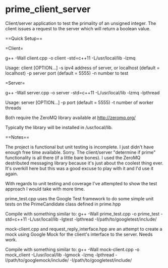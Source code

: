 # prime_client_server

Client/server application to test the primality of an unsigned integer. The client issues a request to the server which will return a boolean value.

==Quick Setup==

=Client=

g++ -Wall client.cpp -o client -std=c++11 -L/usr/local/lib -lzmq

  Usage: client [OPTION...]
    -s <server> ipv4 address of server, or localhost (default = localhost)
    -p <port> server port (default = 5555)
    -n <number> number to test

=Server=

g++ -Wall server.cpp -o server -std=c++11 -L/usr/local/lib -lzmq -lpthread

Usage: server [OPTION...]
  -p <port> port (default = 5555)
  -t <threads> number of worker threads

Both require the ZeroMQ library available at http://zeromq.org/

Typically the library will be installed in /usr/local/lib.


==Notes==

The project is functional but unit testing is incomplete. I just didn't have enough free time available. Sorry.
The client/server "determine if prime" functionality is all there (if a little bare bones).
I used the ZeroMQ destributed messaging library because it's just about the coolest thing ever.
It's overkill here but this was a good excuse to play with it and I'd use it again.

With regards to unit testing and coverage I've attempted to show the test approach I would take with more time.

prime_test.cpp uses the Google Test framework to do some simple unit tests on the PrimeCandidate class defined in prime.hpp

Compile with something similar to:
	g++ -Wall prime_test.cpp -o prime_test -std=c++11 -L/usr/local/lib -lgtest -lpthread -I/path/to/googletest/include/

mock-client.cpp and request_reply_interface.hpp are an attempt to create a mock using Google Mock for the client's interface to the server. Needs work.

Compile with something similar to:
	g++ -Wall mock-client.cpp -o mock_client -L/usr/local/lib -lgmock -lzmq -lpthread -I/path/to/googlemock/include/ -I/path/to/googletest/include/
